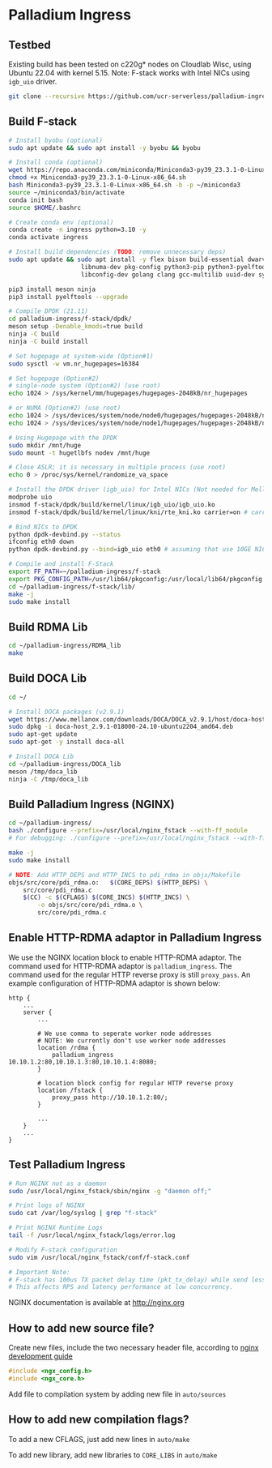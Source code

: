 # Palladium Ingress

## Testbed
Existing build has been tested on c220g* nodes on Cloudlab Wisc, using 
Ubuntu 22.04 with kernel 5.15.
Note: F-stack works with Intel NICs using `igb_uio` driver.

```bash
git clone --recursive https://github.com/ucr-serverless/palladium-ingress.git
```

## Build F-stack
```bash
# Install byobu (optional)
sudo apt update && sudo apt install -y byobu && byobu

# Install conda (optional)
wget https://repo.anaconda.com/miniconda/Miniconda3-py39_23.3.1-0-Linux-x86_64.sh
chmod +x Miniconda3-py39_23.3.1-0-Linux-x86_64.sh
bash Miniconda3-py39_23.3.1-0-Linux-x86_64.sh -b -p ~/miniconda3
source ~/miniconda3/bin/activate
conda init bash
source $HOME/.bashrc

# Create conda env (optional)
conda create -n ingress python=3.10 -y
conda activate ingress

# Install build dependencies (TODO: remove unnecessary deps)
sudo apt update && sudo apt install -y flex bison build-essential dwarves libssl-dev libelf-dev \
                    libnuma-dev pkg-config python3-pip python3-pyelftools \
                    libconfig-dev golang clang gcc-multilib uuid-dev sysstat gawk libpcre3 libpcre3-dev libglib2.0-dev

pip3 install meson ninja
pip3 install pyelftools --upgrade

# Compile DPDK (21.11)
cd palladium-ingress/f-stack/dpdk/
meson setup -Denable_kmods=true build
ninja -C build
ninja -C build install

# Set hugepage at system-wide (Option#1)
sudo sysctl -w vm.nr_hugepages=16384

# Set hugepage (Option#2)
# single-node system (Option#2) (use root)
echo 1024 > /sys/kernel/mm/hugepages/hugepages-2048kB/nr_hugepages

# or NUMA (Option#2) (use root)
echo 1024 > /sys/devices/system/node/node0/hugepages/hugepages-2048kB/nr_hugepages
echo 1024 > /sys/devices/system/node/node1/hugepages/hugepages-2048kB/nr_hugepages

# Using Hugepage with the DPDK
sudo mkdir /mnt/huge
sudo mount -t hugetlbfs nodev /mnt/huge

# Close ASLR; it is necessary in multiple process (use root)
echo 0 > /proc/sys/kernel/randomize_va_space

# Install the DPDK driver (igb_uio) for Intel NICs (Not needed for Mellanox NICs)
modprobe uio
insmod f-stack/dpdk/build/kernel/linux/igb_uio/igb_uio.ko
insmod f-stack/dpdk/build/kernel/linux/kni/rte_kni.ko carrier=on # carrier=on is necessary, otherwise need to be up `veth0` via `echo 1 > /sys/class/net/veth0/carrier`

# Bind NICs to DPDK
python dpdk-devbind.py --status
ifconfig eth0 down
python dpdk-devbind.py --bind=igb_uio eth0 # assuming that use 10GE NIC and eth0

# Compile and install F-Stack
export FF_PATH=~/palladium-ingress/f-stack
export PKG_CONFIG_PATH=/usr/lib64/pkgconfig:/usr/local/lib64/pkgconfig:/usr/lib/pkgconfig
cd ~/palladium-ingress/f-stack/lib/
make -j
sudo make install
```

## Build RDMA Lib
```bash
cd ~/palladium-ingress/RDMA_lib
make
```

## Build DOCA Lib
```bash
cd ~/

# Install DOCA packages (v2.9.1)
wget https://www.mellanox.com/downloads/DOCA/DOCA_v2.9.1/host/doca-host_2.9.1-018000-24.10-ubuntu2204_amd64.deb
sudo dpkg -i doca-host_2.9.1-018000-24.10-ubuntu2204_amd64.deb
sudo apt-get update
sudo apt-get -y install doca-all

# Install DOCA Lib
cd ~/palladium-ingress/DOCA_lib
meson /tmp/doca_lib
ninja -C /tmp/doca_lib
```
## Build Palladium Ingress (NGINX)
```bash
cd ~/palladium-ingress/
bash ./configure --prefix=/usr/local/nginx_fstack --with-ff_module
# For debugging: ./configure --prefix=/usr/local/nginx_fstack --with-ff_module --with-debug

make -j
sudo make install

# NOTE: Add HTTP_DEPS and HTTP_INCS to pdi_rdma in objs/Makefile
objs/src/core/pdi_rdma.o:	$(CORE_DEPS) $(HTTP_DEPS) \
	src/core/pdi_rdma.c
	$(CC) -c $(CFLAGS) $(CORE_INCS) $(HTTP_INCS) \
		-o objs/src/core/pdi_rdma.o \
		src/core/pdi_rdma.c
```

## Enable HTTP-RDMA adaptor in Palladium Ingress
We use the NGINX location block to enable HTTP-RDMA adaptor. The command used for HTTP-RDMA adaptor is `palladium_ingress`. The command used for the regular HTTP reverse proxy is still `proxy_pass`. An example configuration of HTTP-RDMA adaptor is shown below:
```
http {
    ...
    server {
        ...

        # We use comma to seperate worker node addresses
        # NOTE: We currently don't use worker node addresses
        location /rdma {
            palladium_ingress 10.10.1.2:80,10.10.1.3:80,10.10.1.4:8080;
        }

        # location block config for regular HTTP reverse proxy
        location /fstack {
            proxy_pass http://10.10.1.2:80/;
        }

        ...
    }
    ...
}
```

## Test Palladium Ingress
```bash
# Run NGINX not as a daemon
sudo /usr/local/nginx_fstack/sbin/nginx -g "daemon off;"

# Print logs of NGINX
sudo cat /var/log/syslog | grep "f-stack"

# Print NGINX Runtime Logs
tail -f /usr/local/nginx_fstack/logs/error.log

# Modify F-stack configuration
sudo vim /usr/local/nginx_fstack/conf/f-stack.conf

# Important Note:
# F-stack has 100us TX packet delay time (pkt_tx_delay) while send less than 32 pkts.
# This affects RPS and latency performance at low concurrency.
```

NGINX documentation is available at http://nginx.org

## How to add new source file?

Create new files, include the two necessary header file, according to [nginx development guide](https://nginx.org/en/docs/dev/development_guide.html)

```c
#include <ngx_config.h>
#include <ngx_core.h>
```

Add file to compilation system by adding new file in `auto/sources`

## How to add new compilation flags?

To add a new CFLAGS, just add new lines in `auto/make`

To add new library, add new libraries to `CORE_LIBS` in `auto/make`
